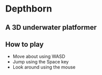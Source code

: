# Depthborn
## A 3D underwater platformer

## How to play
- Move about using WASD
- Jump using the Space key
- Look around using the mouse
